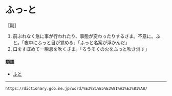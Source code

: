 # ふっ‐と

［副］
1.  前ぶれなく急に事が行われたり、事態が変わったりするさま。不意に。ふと。「夜中にふっと目が覚める」「ふっと名案が浮かんだ」
2.  口をすぼめて一瞬息を吹くさま。「ろうそくの火をふっと吹き消す」
    

#### 類語

-   [ふと](https://dictionary.goo.ne.jp/word/%E3%81%B5%E3%81%A8/#jn-193987)

---
`https://dictionary.goo.ne.jp/word/%E3%81%B5%E3%81%A3%E3%81%A8/`